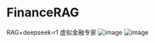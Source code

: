 # FinanceRAG
RAG+deepseek-r1 虚拟金融专家
![image](https://github.com/user-attachments/assets/c240efb0-01ae-461f-ac08-38973717a63a)
![image](https://github.com/user-attachments/assets/44eac5e7-7562-4398-b445-51aecd6fb85c)
